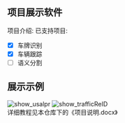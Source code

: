 ## 项目展示软件
项目介绍:
已支持项目:
- [x] 车牌识别
- [x] 车辆跟踪
- [ ] 语义分割

## 展示示例
![show_usalpr](https://github.com/qzq2514/Project_show/blob/master/test_data/show_pics_in_readme/show_usalpr.gif)
![show_trafficReID](https://github.com/qzq2514/Project_show/blob/master/test_data/show_pics_in_readme/show_trafficReID.gif)  
详细教程见本仓库下的《项目说明.docx》



